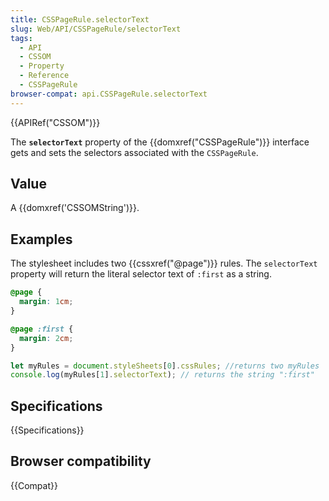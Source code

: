 ```yaml
---
title: CSSPageRule.selectorText
slug: Web/API/CSSPageRule/selectorText
tags:
  - API
  - CSSOM
  - Property
  - Reference
  - CSSPageRule
browser-compat: api.CSSPageRule.selectorText
---
```

{{APIRef("CSSOM")}}

The **`selectorText`** property of the {{domxref("CSSPageRule")}} interface gets and sets the selectors associated with the `CSSPageRule`.

## Value

A {{domxref('CSSOMString')}}.

## Examples

The stylesheet includes two {{cssxref("@page")}} rules. The `selectorText` property will return the literal selector text of `:first` as a string.

```css
@page {
  margin: 1cm;
}

@page :first {
  margin: 2cm;
}
```

```js
let myRules = document.styleSheets[0].cssRules; //returns two myRules
console.log(myRules[1].selectorText); // returns the string ":first"
```

## Specifications

{{Specifications}}

## Browser compatibility

{{Compat}}
